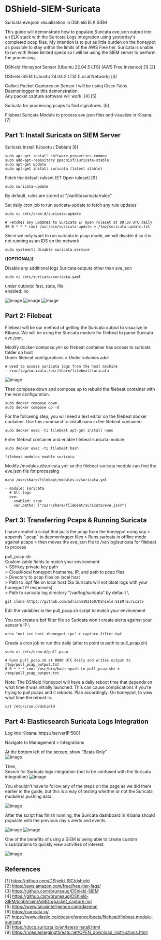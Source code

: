 # DShield-SIEM-Suricata
Suricata eve.json visualization in DShield ELK SIEM

This guide will demonstrate how to populate Suricata eve.json output into an ELK stack with the Suricata Logs integration using yesterday's completed pcap files. 
My intention is to put as little burden on the honeypot as possible to stay within the limits of the AWS Free tier. Suricata is unable to run with those limited specs so I will be using the SIEM server to perform the processing.


DShield Honeypot Sensor (Ubuntu 22.04.5 LTS) (AWS Free Instance) [1] [2]

DShield-SIEM (Ubuntu 24.04.2 LTS) (Local Network) [3]

Collect Packet Captures on Sensor
I will be using Cisco Talos Daemonlogger in this demonstration. \
Any packet capture software will work. [4] [5]

Suricata for processing pcaps to find signatures. [6]

Filebeat Suricata Module to process eve.json files and visualize in Kibana. [7]



## **Part 1: Install Suricata on SIEM Server**

Suricata Install (Ubuntu / Debian) [8]

	sudo apt-get install software-properties-common
	sudo add-apt-repository ppa:oisf/suricata-stable
	sudo apt-get update
	sudo apt-get install suricata (latest stable)

Fetch the default ruleset (ET Open ruleset) [9] 

	sudo suricata-update 
By default, rules are stored at "/var/lib/suricata/rules"

Set daily cron job to run suricata-update to fetch any rule updates
	
	sudo vi /etc/cron.d/suricata-update
	
 	# Fetches any updates to Suricata ET Open ruleset at 00:30 UTC daily
	30 0 * * * root /usr/bin/suricata-update > /tmp/suricata-update.txt


Since we only want to run suricata in pcap mode, we will disable it so it is not running as an IDS on the network

	sudo systemctl disable suricata.service


**((OPTIONAL))**

Disable any additional logs Suricata outputs other than eve.json

	sudo vi /etc/suricata/suricata.yaml

under outputs: fast, stats, file \
	enabled: no 
 
![image](https://github.com/user-attachments/assets/9b8b8186-ad2c-4cfe-8beb-c61735969d78)
![image](https://github.com/user-attachments/assets/c690b950-cb81-4f79-8aae-33fc0f878098)
![image](https://github.com/user-attachments/assets/afaa049d-7549-4be4-9510-872dc472d673)


## **Part 2: Filebeat**

Filebeat will be our method of getting the Suricata output to visualize in Kibana. We will be using the Suricata module for filebeat to parse Suricata eve.json.


Modify docker-compose.yml so filebeat container has access to suricata folder on host \
Under filebeat configurations > Under volumes add: 

	# Used to access suricata logs from the host machine 
	- /var/log/suricata:/usr/share/filebeat/suricata
![image](https://github.com/user-attachments/assets/8d02b695-7532-47d8-95e0-f50f8acb1a62)


Then compose down and compose up to rebuild the filebeat container with the new configuration.

	sudo docker compose down 
	sudo docker compose up -d

For the following step, you will need a text editor on the filebeat docker container. Use this command to install nano in the filebeat container:

	sudo docker exec -ti filebeat apt-get install nano

Enter filebeat container and enable filebeat suricata module

	sudo docker exec -ti filebeat bash

	filebeat modules enable suricata

Modify /modules.d/suricata.yml so the filebeat suricata module can find the eve.json file for processing

	nano /usr/share/filebeat/modules.d/suricata.yml

	- module: suricata
	  # All logs
	  eve:
	    enabled: true
	    var.paths: ["/usr/share/filebeat/suricata/eve.json"]

## **Part 3: Transferring Pcaps & Running Suricata**

I have created a script that pulls the pcap from the honeypot using scp > appends ".pcap" to daemonlogger files > Runs suricata in offline mode against pcaps > then moves the eve.json file to /var/log/suricata for filebeat to process

pull_pcap.sh: \
	Customizable fields to match your environment: \
	> SSHkey private key path \
	> Cloud/local honeypot hostname, IP, and path to pcap files \
	> Directory to pcap files on local host \
	> Path to .bpf file on local host (So Suricata will not bloat logs with your honeypot IP responses) \
	> Path to suricata log directory "/var/log/suricata" by default \

	git clone https://github.com/adrianm192168/DShield-SIEM-Suricata

Edit the variables in the pull_pcap.sh script to match your environment

You can create a bpf filter file so Suricata won't create alerts against your sensor's IP \

	echo "not src host <honeypot ip>" > capture-filter.bpf

Create a cron job to run this daily (alter to point to path to pull_pcap.sh)

	sudo vi /etc/cron.d/pull_pcap

 	# Runs pull_pcap.sh at 0000 UTC daily and writes output to /tmp/pull_pcap_output.txt
	0 0 * * * root /usr/bin/bash <path to pull_pcap.sh> > /tmp/pull_pcap_output.txt

Note: The DShield Honeypot will have a daily reboot time that depends on what time it was initially launched. This can cause complications if you're trying to pull pcaps and it reboots. Plan accordingly.
	On honeypot, to view what time the reboot is:
	
 	cat /etc/cron.d/dshield
	

## **Part 4: Elasticsearch Suricata Logs Integration**

Log into Kibana: https://serverIP:5601

Navigate to Management > Integrations

At the bottom left of the screen, show "Beats Only" \
![image](https://github.com/user-attachments/assets/263a2bda-5d60-41d6-ac59-0453a68e1480)

Then, \
Search for Suricata logs integration (not to be confused with the Suricata integration) 
![image](https://github.com/user-attachments/assets/d9f6bb67-5cd2-42d3-bbb9-064be11c2329)


You shouldn't have to follow any of the steps on the page as we did them earlier in the guide, but this is a way of testing whether or not the Suricata module is pushing data.

![image](https://github.com/user-attachments/assets/a046d0f8-eeac-4354-9823-b5d5ff0179ef)


After the script has finish running, the Suricata dashboard in Kibana should populate with the previous day's alerts and events.

![image](https://github.com/user-attachments/assets/4d9ccc0b-794b-451f-affa-69fbcdd96bf7)
![image](https://github.com/user-attachments/assets/7a1294c2-b8ba-4ace-a4a1-5d923320cc7f)

One of the benefits of using a SIEM is being able to create custom visualizations to quickly view activities of interest.

![image](https://github.com/user-attachments/assets/0b528949-0c1d-47f5-abaf-b479a8f00138)

## **References**

[1] https://github.com/DShield-ISC/dshield \
[2] https://aws.amazon.com/free/free-tier-faqs/ \
[3] https://github.com/bruneaug/DShield-SIEM \
[4] https://github.com/bruneaug/DShield-SIEM/blob/main/AddOn/packet_capture.md \
[5] https://www.talosintelligence.com/daemon \
[6] https://suricata.io/ \
[7] https://www.elastic.co/docs/reference/beats/filebeat/filebeat-module-suricata \
[8] https://docs.suricata.io/en/latest/install.html \
[9] https://rules.emergingthreats.net/OPEN_download_instructions.html 

